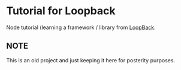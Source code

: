 # Tutorial for Loopback
Node tutorial (learning a framework / library from [LoopBack](http://loopback.io).


## NOTE
This is an old project and just keeping it here for posterity purposes.